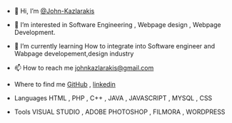 - 👋 Hi, I’m [@John-Kazlarakis](https://github.com/John-Kazlarakis)
- 👀 I’m interested in Software Engineering , Webpage design , Webpage Development.
- 🌱 I’m currently learning How to integrate into Software engineer and Wabpage developement,design industry
- 📫 How to reach me johnkazlarakis@gmail.com
  
- Where to find me [GitHub](https://github.com/John-Kazlarakis) , [linkedin](https://www.linkedin.com/in/john-kazlarakis/)
  <br>
- Languages
 HTML , PHP , C++ , JAVA , JAVASCRIPT , MYSQL , CSS
  <br>
- Tools VISUAL STUDIO , ADOBE PHOTOSHOP , FILMORA , WORDPRESS 
<!---
John-Kazlarakis/John-Kazlarakis is a ✨ special ✨ repository because its `README.md` (this file) appears on your GitHub profile.
You can click the Preview link to take a look at your changes.
--->
